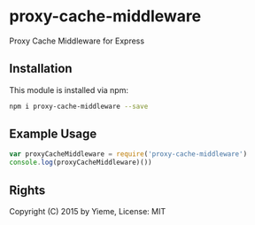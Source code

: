 # proxy-cache-middleware

Proxy Cache Middleware for Express

<!-- [![build status](https://secure.travis-ci.org/yieme/proxy-cache-middleware.png)](http://travis-ci.org/yieme/proxy-cache-middleware) -->

## Installation

This module is installed via npm:

```sh
npm i proxy-cache-middleware --save
```

## Example Usage

```js
var proxyCacheMiddleware = require('proxy-cache-middleware')
console.log(proxyCacheMiddleware)())
```

## Rights

Copyright (C) 2015 by Yieme, License: MIT

